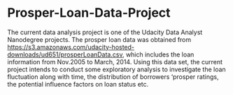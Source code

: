 # Prosper-Loan-Data-Project

The current data analysis project is one of the Udacity Data Analyst Nanodegree projects. 
The prosper loan data was obtained from  https://s3.amazonaws.com/udacity-hosted-downloads/ud651/prosperLoanData.csv, 
which includes the loan information from Nov.2005 to March, 2014. 
Using this data set, the current project intends to conduct some exploratory analysis to investigate the loan 
fluctuation along with time, the distribution of borrowers ‘prosper ratings, the potential influence factors on 
loan status etc.
